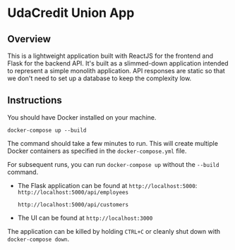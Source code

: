 # UdaCredit Union App

## Overview

This is a lightweight application built with ReactJS for the frontend and Flask for the backend API. It's built as a
slimmed-down application intended to represent a simple monolith application. API responses are static so that we don't
need to set up a database to keep the complexity low.

## Instructions

You should have Docker installed on your machine.

```
docker-compose up --build
```

The command should take a few minutes to run. This will create multiple Docker containers as specified in
the `docker-compose.yml` file.

For subsequent runs, you can run `docker-compose up` without the `--build` command.

* The Flask application can be found at `http://localhost:5000`:
  `http://localhost:5000/api/employees`

  `http://localhost:5000/api/customers`

* The UI can be found at `http://localhost:3000`

The application can be killed by holding `CTRL+C` or cleanly shut down with `docker-compose down`.
